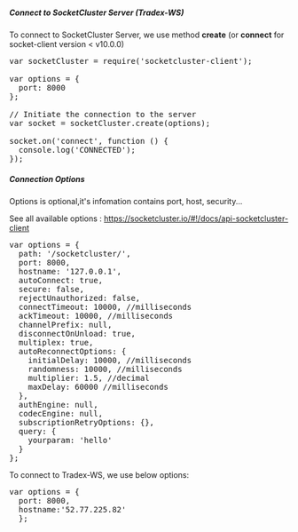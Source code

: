##### Connect to SocketCluster Server (Tradex-WS)

To connect to SocketCluster Server, we use method **create** (or **connect** for socket-client version < v10.0.0)

<pre class="file">
var socketCluster = require('socketcluster-client');

var options = {
  port: 8000
};

// Initiate the connection to the server
var socket = socketCluster.create(options);

socket.on('connect', function () {
  console.log('CONNECTED');
});
</pre>

##### Connection Options
Options is optional,it's infomation contains port, host, security...

See all available options :
https://socketcluster.io/#!/docs/api-socketcluster-client

<pre  class="file">
var options = {
  path: '/socketcluster/',
  port: 8000,
  hostname: '127.0.0.1',
  autoConnect: true,
  secure: false,
  rejectUnauthorized: false,
  connectTimeout: 10000, //milliseconds
  ackTimeout: 10000, //milliseconds
  channelPrefix: null,
  disconnectOnUnload: true,
  multiplex: true,
  autoReconnectOptions: {
    initialDelay: 10000, //milliseconds
    randomness: 10000, //milliseconds
    multiplier: 1.5, //decimal
    maxDelay: 60000 //milliseconds
  },
  authEngine: null,
  codecEngine: null,
  subscriptionRetryOptions: {},
  query: {
    yourparam: 'hello'
  }
};
</pre>

To connect to Tradex-WS, we use below options:
<pre  class="file">
var options = {
  port: 8000,
  hostname:'52.77.225.82'
  };
</pre>
